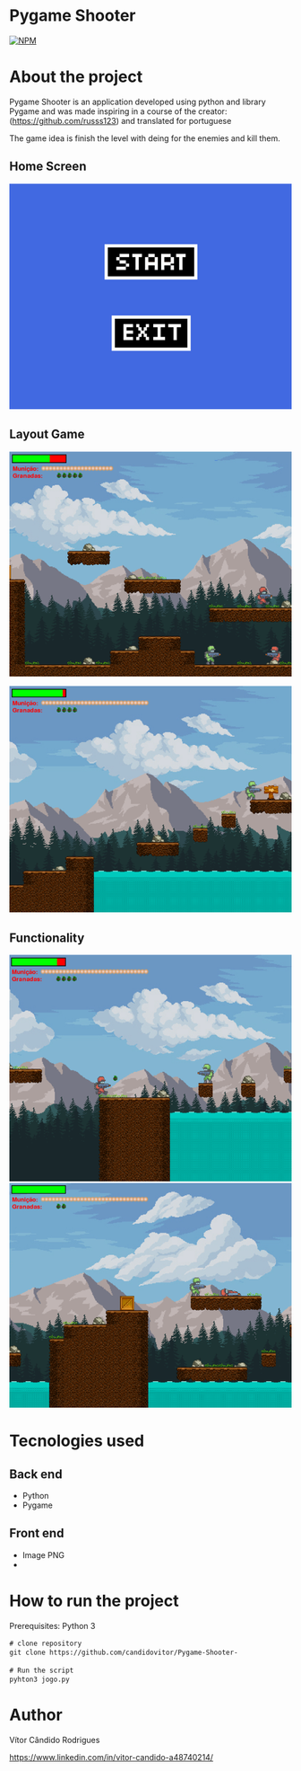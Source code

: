 # Pygame Shooter 
[![NPM](https://img.shields.io/npm/l/react)](https://github.com/candidovitor/Pygame-Shooter-/blob/main/LICENSE) 

# About the project

Pygame Shooter is an application developed using python and library Pygame and was made inspiring in a course of the creator: (https://github.com/russs123) and translated for portuguese

The game idea is finish the level with deing for the enemies and kill them. 

## Home Screen
![Mobile 1](https://github.com/candidovitor/Pygame-Shooter-/blob/main/assets/inicio.png) 

## Layout Game
![Web 1](https://github.com/candidovitor/Pygame-Shooter-/blob/main/assets/jogado_primeira_parte.png)

![Web 2](https://github.com/candidovitor/Pygame-Shooter-/blob/main/assets/finalizando_nivel1.png)

## Functionality
![Grenade](https://github.com/candidovitor/Pygame-Shooter-/blob/main/assets/granada_funcionalidade.png)
![Tiro](https://github.com/candidovitor/Pygame-Shooter-/blob/main/assets/matando_inimigo.png)

# Tecnologies used
## Back end
- Python 
- Pygame

## Front end
- Image PNG
- 

# How to run the project

Prerequisites: Python 3

```
# clone repository
git clone https://github.com/candidovitor/Pygame-Shooter-

# Run the script
pyhton3 jogo.py
```


# Author

Vítor Cândido Rodrigues

https://www.linkedin.com/in/vitor-candido-a48740214/
